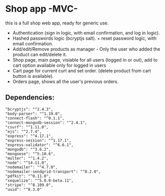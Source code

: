 # Shop app -MVC-
this is a full shop web app, ready for generic use.

* Authentication (sign in logic, with email confirmation, and log in logic).
* Hashed passwords logic (bcryptjs salt). + reset password logic, with email confirmation.
* Add/edit/Remove products as manager - Only the user who added the product can edit/delete it.
* Shop page, main page, visiable for all users (logged in or out), add to cart option available only for logged in users
* Cart page for current curt and set order. (delete product from cart button is available).
* Orders page, shows all the user's previous orders.

## Dependencies:
    "bcryptjs": "^2.4.3",
    "body-parser": "^1.19.0",
    "connect-flash": "^0.1.1",
    "connect-mongodb-session": "^2.4.1",
    "csurf": "^1.11.0",
    "ejs": "^2.7.4",
    "express": "^4.17.1",
    "express-session": "^1.17.1",
    "express-validator": "^6.6.1",
    "mongodb": "^3.6.2",
    "mongoose": "^5.10.6",
    "multer": "^1.4.2",
    "node": "^14.11.0",
    "nodemailer": "^4.7.0",
    "nodemailer-sendgrid-transport": "^0.2.0",
    "pdfkit": "^0.11.0",
    "sequelize": "^5.0.0-beta.11",
    "stripe": "^8.109.0",
    "uuid": "^8.3.0"

